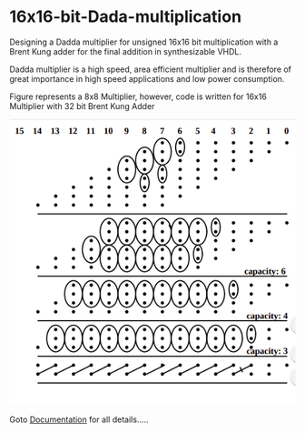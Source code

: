 # 16x16-bit-Dada-multiplication
Designing a Dadda multiplier for unsigned 16x16 bit multiplication with a Brent Kung adder for the final addition in synthesizable VHDL.

Dadda multiplier is a high speed, area efficient multiplier and is therefore of great importance in high speed applications and low power consumption.

Figure represents a 8x8 Multiplier, however, code is written for 16x16 Multiplier with 32 bit Brent Kung Adder


![Architecture](multiplier.png)


Goto [Documentation](https://github.com/sourabh-suri/16x16-bit-Dada-multiplication/blob/master/Documentation.pdf) for all details.....
